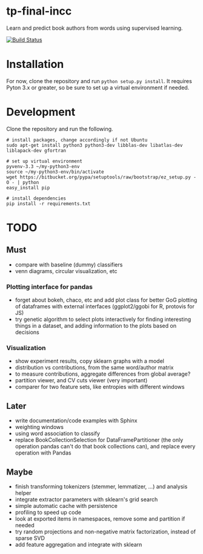 tp-final-incc
=============

Learn and predict book authors from words using supervised learning.

[![Build Status](https://travis-ci.org/alepulver/tp-final-incc.png)](https://travis-ci.org/alepulver/tp-final-incc)

# Installation

For now, clone the repository and run `python setup.py install`. It requires Pyton 3.x or greater, so be sure to set up a virtual environment if needed.

# Development

Clone the repository and run the following.

```
# install packages, change accordingly if not Ubuntu
sudo apt-get install python3 python3-dev libblas-dev libatlas-dev liblapack-dev gfortran

# set up virtual environment
pyvenv-3.3 ~/my-python3-env
source ~/my-python3-env/bin/activate
wget https://bitbucket.org/pypa/setuptools/raw/bootstrap/ez_setup.py -O - | python
easy_install pip

# install dependencies
pip install -r requirements.txt
```

# TODO

## Must

- compare with baseline (dummy) classifiers
- venn diagrams, circular visualization, etc

### Plotting interface for pandas

- forget about bokeh, chaco, etc and add plot class for better GoG plotting of dataframes with external interfaces (ggplot2/ggobi for R, protovis for JS)
- try genetic algorithm to select plots interactively for finding interesting things in a dataset, and adding information to the plots based on decisions

### Visualization

- show experiment results, copy sklearn graphs with a model
- distribution vs contributions, from the same word/author matrix
- to measure contributions, aggregate differences from global average?
- partition viewer, and CV cuts viewer (very important)
- comparer for two feature sets, like entropies with different windows

## Later

- write documentation/code examples with Sphinx
- weighting windows
- using word association to classify
- replace BookCollectionSelection for DataFramePartitioner (the only operation pandas can't do that book collections can), and replace every operation with Pandas

## Maybe
- finish transforming tokenizers (stemmer, lemmatizer, ...) and analysis helper
- integrate extractor parameters with sklearn's grid search
- simple automatic cache with persistence
- profiling to speed up code
- look at exported items in namespaces, remove some and partition if needed
- try random projections and non-negative matrix factorization, instead of sparse SVD
- add feature aggregation and integrate with sklearn
